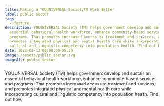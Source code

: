 ```yaml
---
title: Making a YOUUNIVERSAL SocietyTM Work Better
label: public sector
tags:
  - feature
description: YOUUNIVERSAL Society (TM) helps government develop and sustain an
  essential behavioral health workforce, enhance community-based services and
  programs. That promotes increased access to treatment and services, and
  promotes integrated physical and mental health care while incorporating
  cultural and linguistic competency into population health. Find out how.
date: 2023-02-12T00:00:00+05:30
image: /assets/public_sector.svg
imageAlt: public sector
---
```

YOUUNIVERSAL Society (TM) helps government develop and sustain an essential behavioral health workforce, enhance community-based services and programs. That promotes increased access to treatment and services, and promotes integrated physical and mental health care while incorporating cultural and linguistic competency into population health. Find out how.